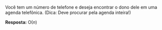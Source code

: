 Você tem um número de telefone e deseja encontrar o dono dele em uma agenda telefônica. (Dica: Deve procurar pela agenda inteira!)

**Resposta:** O(*n*)